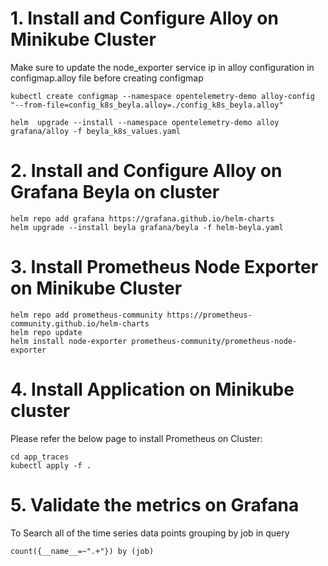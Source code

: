 
# 1. Install and Configure Alloy on Minikube Cluster  

Make sure to update the node_exporter service ip in alloy configuration in configmap.alloy file before creating configmap

    kubectl create configmap --namespace opentelemetry-demo alloy-config "--from-file=config_k8s_beyla.alloy=./config_k8s_beyla.alloy"

    helm  upgrade --install --namespace opentelemetry-demo alloy grafana/alloy -f beyla_k8s_values.yaml

# 2. Install and Configure Alloy on Grafana Beyla on cluster  

    helm repo add grafana https://grafana.github.io/helm-charts
    helm upgrade --install beyla grafana/beyla -f helm-beyla.yaml

# 3. Install Prometheus Node Exporter on Minikube Cluster  

    helm repo add prometheus-community https://prometheus-community.github.io/helm-charts
    helm repo update
    helm install node-exporter prometheus-community/prometheus-node-exporter

# 4. Install Application on Minikube cluster    
Please refer the below page to install Prometheus on Cluster: 

    cd app_traces 
    kubectl apply -f .

# 5. Validate the metrics on Grafana

To Search all of the time series data points grouping by job  in query  

    count({__name__=~".+"}) by (job)